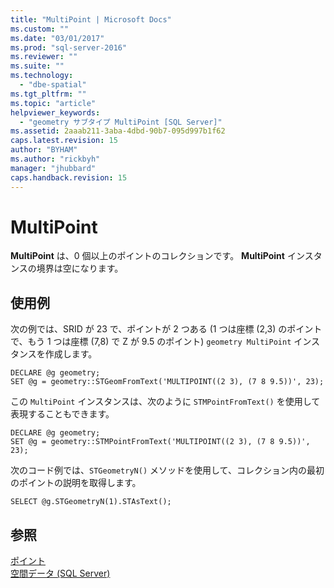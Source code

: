 ```yaml
---
title: "MultiPoint | Microsoft Docs"
ms.custom: ""
ms.date: "03/01/2017"
ms.prod: "sql-server-2016"
ms.reviewer: ""
ms.suite: ""
ms.technology: 
  - "dbe-spatial"
ms.tgt_pltfrm: ""
ms.topic: "article"
helpviewer_keywords: 
  - "geometry サブタイプ MultiPoint [SQL Server]"
ms.assetid: 2aaab211-3aba-4dbd-90b7-095d997b1f62
caps.latest.revision: 15
author: "BYHAM"
ms.author: "rickbyh"
manager: "jhubbard"
caps.handback.revision: 15
---
```

# MultiPoint
  **MultiPoint** は、0 個以上のポイントのコレクションです。 **MultiPoint** インスタンスの境界は空になります。  
  
## 使用例  
 次の例では、SRID が 23 で、ポイントが 2 つある (1 つは座標 (2,3) のポイントで、もう 1 つは座標 (7,8) で Z が 9.5 のポイント) `geometry MultiPoint` インスタンスを作成します。  
  
```  
DECLARE @g geometry;  
SET @g = geometry::STGeomFromText('MULTIPOINT((2 3), (7 8 9.5))', 23);  
```  
  
 この `MultiPoint` インスタンスは、次のように `STMPointFromText()` を使用して表現することもできます。  
  
```  
DECLARE @g geometry;  
SET @g = geometry::STMPointFromText('MULTIPOINT((2 3), (7 8 9.5))', 23);  
```  
  
 次のコード例では、`STGeometryN()` メソッドを使用して、コレクション内の最初のポイントの説明を取得します。  
  
```  
SELECT @g.STGeometryN(1).STAsText();  
```  
  
## 参照  
 [ポイント](../../relational-databases/spatial/point.md)   
 [空間データ &#40;SQL Server&#41;](../../relational-databases/spatial/spatial-data-sql-server.md)  
  
  